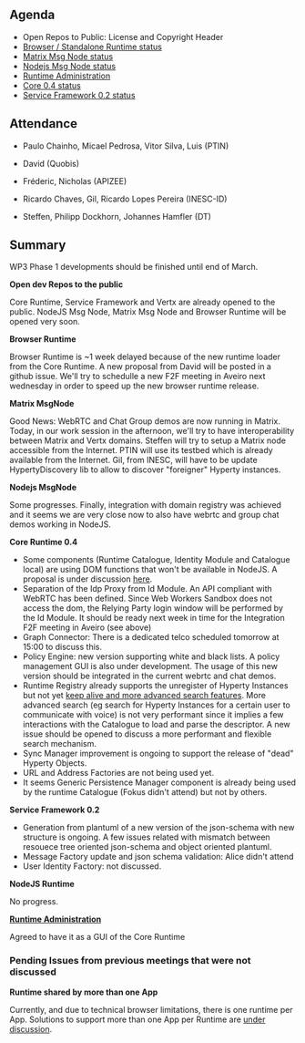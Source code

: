 Agenda
------


-	Open Repos to Public: License and Copyright Header
-	[Browser / Standalone Runtime status](https://github.com/reTHINK-project/dev-runtime-browser/issues)
-	[Matrix Msg Node status](https://github.com/reTHINK-project/dev-msg-node-matrix)
-	[Nodejs Msg Node status](https://github.com/reTHINK-project/dev-msg-node-nodejs/issues)
-	[Runtime Administration](https://github.com/reTHINK-project/core-framework/issues/160)
-	[Core 0.4 status](https://github.com/reTHINK-project/dev-runtime-core/milestones/Core%200.4%20)
-	[Service Framework 0.2 status](https://github.com/reTHINK-project/dev-service-framework/milestones/service-framework%200.2)


Attendance
----------

-	Paulo Chainho, Micael Pedrosa, Vitor Silva, Luis (PTIN)

-	David (Quobis)

- Fréderic, Nicholas (APIZEE)

-	Ricardo Chaves, Gil, Ricardo Lopes Pereira (INESC-ID)

-	Steffen, Philipp Dockhorn, Johannes Hamfler (DT)


Summary
-------

WP3 Phase 1 developments should be finished until end of March.

**Open dev Repos to the public**

Core Runtime, Service Framework and Vertx are already opened to the public. NodeJS Msg Node, Matrix Msg Node and Browser Runtime will be opened very soon.

**Browser Runtime**

Browser Runtime is ~1 week delayed because of the new runtime loader from the Core Runtime. A new proposal from David will be posted in a github issue. We'll try to schedulle a new F2F meeting in Aveiro next wednesday in order to speed up the new browser runtime release.

**Matrix MsgNode**

Good News: WebRTC and Chat Group demos are now running in Matrix. Today, in our work session in the afternoon, we'll try to have interoperability between Matrix and Vertx domains. Steffen will try to setup a Matrix node accessible from the Internet. PTIN will use its testbed which is already available from the Internet. Gil, from INESC, will have to be update HypertyDiscovery lib to allow to discover "foreigner" Hyperty instances.

**Nodejs MsgNode**

Some progresses. Finally, integration with domain registry was achieved and it seems we are very close now to also have webrtc and group chat demos working in NodeJS.

**Core Runtime 0.4**

-	Some components (Runtime Catalogue, Identity Module and Catalogue local) are using DOM functions that won't be available in NodeJS. A proposal is under discussion [here](https://github.com/reTHINK-project/dev-runtime-core/issues/54).
-	Separation of the Idp Proxy from Id Module. An API compliant with WebRTC has been defined. Since Web Workers Sandbox does not access the dom, the Relying Party login window will be performed by the Id Module. It should be ready next week in time for the Integration F2F meeting in Aveiro (see above)
-	Graph Connector: There is a dedicated telco scheduled tomorrow at 15:00 to discuss this.
- Policy Engine: new version supporting white and black lists. A policy management GUI is also under development. The usage of this new version should be integrated in the current webrtc and chat demos.
- Runtime Registry already supports the unregister of Hyperty Instances but not yet [keep alive and more advanced search features](https://github.com/reTHINK-project/dev-runtime-core/issues/69). More advanced search (eg search for Hyperty Instances for a certain user to communicate with voice) is not very performant since it implies a few interactions with the Catalogue to load and parse the descriptor. A new issue should be opened to discuss a more performant and flexible search mechanism.
- Sync Manager improvement is ongoing to support the release of "dead" Hyperty Objects.
-	URL and Address Factories are not being used yet.
-	It seems Generic Persistence Manager component is already being used by the runtime Catalogue (Fokus didn't attend) but not by others.



**Service Framework 0.2**

-	Generation from plantuml of a new version of the json-schema with new structure is ongoing. A few issues related with mismatch between resouece tree oriented json-schema and object oriented plantuml.
- Message Factory update and	json schema validation: Alice didn't attend
-	User Identity Factory: not discussed.

**NodeJS Runtime**

No progress.

**[Runtime Administration](https://github.com/reTHINK-project/core-framework/issues/160)**

Agreed to have it as a GUI of the Core Runtime


### Pending Issues from previous meetings that were not discussed

**Runtime shared by more than one App**

Currently, and due to technical browser limitations, there is one runtime per App. Solutions to support more than one App per Runtime are [under discussion](https://github.com/reTHINK-project/core-framework/issues/137).

